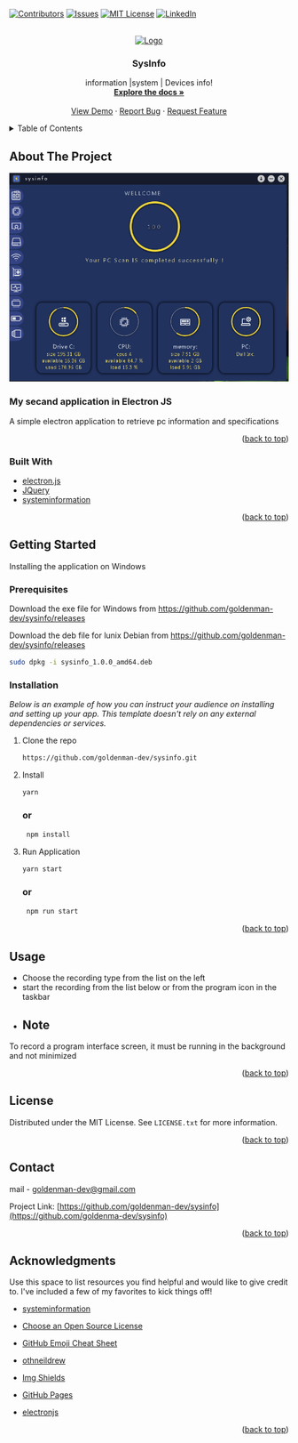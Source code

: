 <div id="top"></div>
<!--
*** Thanks for checking out the Best-README-Template. If you have a suggestion
*** that would make this better, please fork the repo and create a pull request
*** or simply open an issue with the tag "enhancement".
*** Don't forget to give the project a star!
*** Thanks again! Now go create something AMAZING! :D
-->



<!-- PROJECT SHIELDS -->
<!--
*** I'm using markdown "reference style" links for readability.
*** Reference links are enclosed in brackets [ ] instead of parentheses ( ).
*** See the bottom of this document for the declaration of the reference variables
*** for contributors-url, forks-url, etc. This is an optional, concise syntax you may use.
*** https://www.markdownguide.org/basic-syntax/#reference-style-links
-->
[![Contributors][contributors-shield]][contributors-url]
[![Issues][issues-shield]][issues-url]
[![MIT License][license-shield]][license-url]
[![LinkedIn][linkedin-shield]][linkedin-url]



<!-- PROJECT LOGO -->
<br />
<div align="center">
  <a href="https://github.com/goldenman-dev/sysinfo">
    <img src="https://raw.githubusercontent.com/goldenman-dev/sysinfo/main/src/imags/linux.png" alt="Logo" width="200" height="200">
  </a>

  <h3 align="center">SysInfo</h3>

  <p align="center">
    information |system  | Devices info!
    <br />
    <a href="https://github.com/goldenman-dev/sysinfo/blob/main/README.md"><strong>Explore the docs »</strong></a>
    <br />
    <br />
    <a href="https://raw.githubusercontent.com/goldenman-dev/sysinfo/main/src/imags/linux.png/">View Demo</a>
    ·
    <a href="https://github.com/goldenman-dev/sysinfo/issues">Report Bug</a>
    ·
    <a href="https://github.com/goldenman-dev/sysinfo/issues">Request Feature</a>
  </p>
</div>



<!-- TABLE OF CONTENTS -->
<details>
  <summary>Table of Contents</summary>
  <ol>
    <li>
      <a href="#about-the-project">About The Project</a>
      <ul>
        <li><a href="#built-with">Built With</a></li>
      </ul>
    </li>
    <li>
      <a href="#getting-started">Getting Started</a>
      <ul>
        <li><a href="#prerequisites">Prerequisites</a></li>
        <li><a href="#installation">Installation</a></li>
      </ul>
    </li>
    <li><a href="#usage">Usage</a></li>
    <li><a href="#license">License</a></li>
    <li><a href="#contact">Contact</a></li>
    <li><a href="#acknowledgments">Acknowledgments</a></li>
  </ol>
</details>



<!-- ABOUT THE PROJECT -->
## About The Project

![Product Name Screen Shot][product-screenshot]


### My secand application in Electron JS
A simple electron application to retrieve pc information and specifications

<p align="right">(<a href="#top">back to top</a>)</p>



### Built With

* [electron.js](https://www.electronjs.org/)
* [JQuery](https://jquery.com)
* [systeminformation](https://www.npmjs.com/package/systeminformation)
<p align="right">(<a href="#top">back to top</a>)</p>



<!-- GETTING STARTED -->
## Getting Started

Installing the application on Windows

### Prerequisites
Download the exe file for Windows from https://github.com/goldenman-dev/sysinfo/releases

Download the deb file for lunix Debian from https://github.com/goldenman-dev/sysinfo/releases

  ```sh
  sudo dpkg -i sysinfo_1.0.0_amd64.deb
   ```

### Installation

_Below is an example of how you can instruct your audience on installing and setting up your app. This template doesn't rely on any external dependencies or services._


1. Clone the repo
   ```sh
   https://github.com/goldenman-dev/sysinfo.git
   ```
2. Install 

   ```sh
   yarn
   ```
   ### or
   
   ```sh
    npm install
   ```
4. Run Application

    ```sh
   yarn start
   ```
   ### or
   
   ```sh
    npm run start
   ```

<p align="right">(<a href="#top">back to top</a>)</p>



<!-- USAGE EXAMPLES -->
## Usage

* Choose the recording type from the list on the left  
* start the recording from the list below or from the program icon in the taskbar
* ## Note
To record a program interface screen, it must be running in the background and not minimized

<p align="right">(<a href="#top">back to top</a>)</p>





<!-- LICENSE -->
## License

Distributed under the MIT License. See `LICENSE.txt` for more information.

<p align="right">(<a href="#top">back to top</a>)</p>



<!-- CONTACT -->
## Contact

mail - goldenman-dev@gmail.com

Project Link: [https://github.com/goldenman-dev/sysinfo](https://github.com/goldenma-dev/sysinfo)

<p align="right">(<a href="#top">back to top</a>)</p>



<!-- ACKNOWLEDGMENTS -->
## Acknowledgments

Use this space to list resources you find helpful and would like to give credit to. I've included a few of my favorites to kick things off!
* [systeminformation](https://www.npmjs.com/package/systeminformation)
* [Choose an Open Source License](https://choosealicense.com)

* [GitHub Emoji Cheat Sheet](https://www.webpagefx.com/tools/emoji-cheat-sheet)
* [othneildrew](https://github.com/othneildrew/Best-README-Template)

* [Img Shields](https://shields.io)
* [GitHub Pages](https://pages.github.com)

* [electronjs](https://www.electronjs.org/)

<p align="right">(<a href="#top">back to top</a>)</p>



<!-- MARKDOWN LINKS & IMAGES -->
<!-- https://www.markdownguide.org/basic-syntax/#reference-style-links -->
[contributors-shield]: https://img.shields.io/github/contributors/goldenman-dev/sysinfo?style=for-the-badge
[contributors-url]: https://github.com/goldenman-dev/sysinfo/graphs/contributors


[issues-shield]: https://img.shields.io/github/downloads/goldenman-dev/sysinfo/total?style=for-the-badge
[issues-url]: https://github.com/goldenman-dev/sysinfo/issues
[license-shield]: https://img.shields.io/github/v/release/goldenman-dev/sysinfo?include_prereleases&style=for-the-badge
[license-url]: https://github.com/goldenman-dev/sysinfo/blob/master/LICENSE.txt
[linkedin-shield]: https://img.shields.io/github/repo-size/goldenman-dev/sysinfo?style=for-the-badge
[linkedin-url]: https://linkedin.com/in/othneildrew
[product-screenshot]: sysinfo.png

